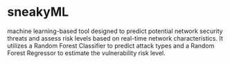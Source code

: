 # sneakyML
machine learning-based tool designed to predict potential network security threats and assess risk levels based on real-time network characteristics. It utilizes a Random Forest Classifier to predict attack types and a Random Forest Regressor to estimate the vulnerability risk level.
